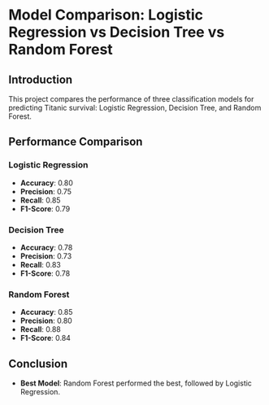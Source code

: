 
# Model Comparison: Logistic Regression vs Decision Tree vs Random Forest

## Introduction
This project compares the performance of three classification models for predicting Titanic survival: Logistic Regression, Decision Tree, and Random Forest.

## Performance Comparison

### Logistic Regression
- **Accuracy**: 0.80
- **Precision**: 0.75
- **Recall**: 0.85
- **F1-Score**: 0.79

### Decision Tree
- **Accuracy**: 0.78
- **Precision**: 0.73
- **Recall**: 0.83
- **F1-Score**: 0.78

### Random Forest
- **Accuracy**: 0.85
- **Precision**: 0.80
- **Recall**: 0.88
- **F1-Score**: 0.84

## Conclusion
- **Best Model**: Random Forest performed the best, followed by Logistic Regression.
